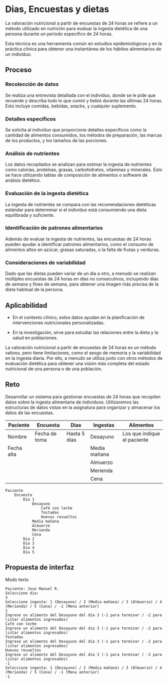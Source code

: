 # Dias, Encuestas y dietas

La valoración nutricional a partir de encuestas de 24 horas se refiere a un método utilizado en nutrición para evaluar la ingesta dietética de una persona durante un período específico de 24 horas.

Esta técnica es una herramienta común en estudios epidemiológicos y en la práctica clínica para obtener una instantánea de los hábitos alimentarios de un individuo. 

## Proceso

### Recolección de datos

Se realiza una entrevista detallada con el individuo, donde se le pide que recuerde y describa todo lo que comió y bebió durante las últimas 24 horas. Esto incluye comidas, bebidas, snacks, y cualquier suplemento.

### Detalles específicos

Se solicita al individuo que proporcione detalles específicos como la cantidad de alimentos consumidos, los métodos de preparación, las marcas de los productos, y los tamaños de las porciones.

### Análisis de nutrientes

Los datos recopilados se analizan para estimar la ingesta de nutrientes como calorías, proteínas, grasas, carbohidratos, vitaminas y minerales. Esto se hace utilizando tablas de composición de alimentos o software de análisis dietético.

### Evaluación de la ingesta dietética

La ingesta de nutrientes se compara con las recomendaciones dietéticas estándar para determinar si el individuo está consumiendo una dieta equilibrada y suficiente.

### Identificación de patrones alimentarios

Además de evaluar la ingesta de nutrientes, las encuestas de 24 horas pueden ayudar a identificar patrones alimentarios, como el consumo de alimentos altos en azúcar, grasas saturadas, o la falta de frutas y verduras.

### Consideraciones de variabilidad

Dado que las dietas pueden variar de un día a otro, a menudo se realizan múltiples encuestas de 24 horas en días no consecutivos, incluyendo días de semana y fines de semana, para obtener una imagen más precisa de la dieta habitual de la persona.

## Aplicabilidad

- En el contexto clínico, estos datos ayudan en la planificación de intervenciones nutricionales personalizadas.

- En la investigación, sirve para estudiar las relaciones entre la dieta y la salud en poblaciones.

La valoración nutricional a partir de encuestas de 24 horas es un método valioso, pero tiene limitaciones, como el sesgo de memoria y la variabilidad en la ingesta diaria. Por ello, a menudo se utiliza junto con otros métodos de evaluación dietética para obtener una visión más completa del estado nutricional de una persona o de una población.

## Reto

Desarrollar un sistema para gestionar encuestas de 24 horas que recopilen datos sobre la ingesta alimentaria de individuos. Utilizaremos las estructuras de datos vistas en la asignatura para organizar y almacenar los datos de las encuestas.

|Paciente|Encuesta|Dias|Ingestas|Alimentos|
|-|-|-|-|-
Nombre|Fecha de toma|Hasta 5 días|Desayuno|Los que indique el paciente
Fecha alta|||Media mañana
||||Almuerzo
||||Merienda
||||Cena

```
Paciente
    Encuesta
        Dia 1
            Desayuno
                Café con leche
                Tostadas
                Huevos revueltos
            Media mañana
            Almuerzo
            Merienda
            Cena
        Dia 2
        Dia 3
        Dia 4
        Dia 5
```

## Propuesta de interfaz

Modo texto

```
Paciente: Jose Manuel R.
Seleccione día: 
3
Seleccione ingesta: 1 (Desayuno) / 2 (Media mañana) / 3 (Almuerzo) / 4 (Merienda) / 5 (Cena) / -1 (Menu anterior)
1
Ingrese un alimento del Desayuno del día 3 (-1 para terminar / -2 para listar alimentos ingresados)
Café con leche
Ingrese un alimento del Desayuno del día 3 (-1 para terminar / -2 para listar alimentos ingresados)
Tostadas
Ingrese un alimento del Desayuno del día 3 (-1 para terminar / -2 para listar alimentos ingresados)
Huevos revueltos
Ingrese un alimento del Desayuno del día 3 (-1 para terminar / -2 para listar alimentos ingresados)
-1
Seleccione ingesta: 1 (Desayuno) / 2 (Media mañana) / 3 (Almuerzo) / 4 (Merienda) / 5 (Cena) / -1 (Menu anterior)
-1
```
